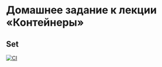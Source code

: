 # Домашнее задание к лекции «Контейнеры»
## Set

[![CI](https://github.com/polinawakeup/Set/actions/workflows/blank.yml/badge.svg)](https://github.com/polinawakeup/Set/actions/workflows/blank.yml)
